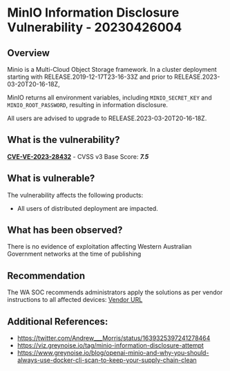 # MinIO Information Disclosure Vulnerability - 20230426004

## Overview
Minio is a Multi-Cloud Object Storage framework. In a cluster deployment starting with RELEASE.2019-12-17T23-16-33Z and prior to RELEASE.2023-03-20T20-16-18Z, 

MinIO returns all environment variables, including `MINIO_SECRET_KEY` and `MINIO_ROOT_PASSWORD`, resulting in information disclosure. 


All users are advised to upgrade to RELEASE.2023-03-20T20-16-18Z.


## What is the vulnerability?
[**CVE-VE-2023-28432**](https://nvd.nist.gov/vuln/detail/CVE-2023-28432) - CVSS v3 Base Score: ***7.5***

## What is vulnerable? 
The vulnerability affects the following products:
- All users of distributed deployment are impacted. 

## What has been observed?
There is no evidence of exploitation affecting Western Australian Government networks at the time of publishing

## Recommendation
The WA SOC recommends administrators apply the solutions as per vendor instructions to all affected devices: [Vendor URL](https://github.com/minio/minio/security/advisories/GHSA-6xvq-wj2x-3h3q)

## Additional References:
* https://twitter.com/Andrew___Morris/status/1639325397241278464
* https://viz.greynoise.io/tag/minio-information-disclosure-attempt
* https://www.greynoise.io/blog/openai-minio-and-why-you-should-always-use-docker-cli-scan-to-keep-your-supply-chain-clean